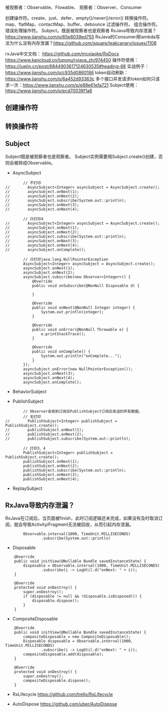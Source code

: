 
被观察者：Observable、Flowable、
观察者：Observer、Consumer

创建操作符。create、just、defer、empty()/never()/error()
转换操作符。map、flatMap、contactMap、buffer、debounce
过滤操作符。
组合操作符。
错误处理操作符。
Subject。既是被观察者也是观察者
RxJava导致内存泄漏？https://www.jianshu.com/p/65e8039ed755
RxJava的Consumer用lambda写法为什么没有内存泄漏？https://github.com/square/leakcanary/issues/1108




rxJava中文文档：
https://github.com/mcxiaoke/RxDocs
https://www.kancloud.cn/luponu/rxjava_zh/974450
操作符使用：https://juejin.cn/post/6844903617124630535#heading-68
实战例子：https://www.jianshu.com/p/c935d0860186
    token自动刷新：https://www.jianshu.com/p/6a452d93363c
    多个接口并发请求token如何只请求一次：https://www.jianshu.com/p/e88e61e1a721
Subject使用：https://www.jianshu.com/p/ecd70039f1a6


## 创建操作符


## 转换操作符

## Subject
Subject既是被观察者也是观察者。
Subject实例需要用Subject.create()创建，否则会被转成Observable。

- AsyncSubject
```
        // 不打印
//        AsyncSubject<Integer> asyncSubject = AsyncSubject.create();
//        asyncSubject.onNext(1);
//        asyncSubject.onNext(2);
//        asyncSubject.subscribe(System.out::println);
//        asyncSubject.onNext(3);
//        asyncSubject.onNext(4);

        // 只打印4
//        AsyncSubject<Integer> asyncSubject = AsyncSubject.create();
//        asyncSubject.onNext(1);
//        asyncSubject.onNext(2);
//        asyncSubject.subscribe(System.out::println);
//        asyncSubject.onNext(3);
//        asyncSubject.onNext(4);
//        asyncSubject.onComplete();

        // 只打印java.lang.NullPointerException
        AsyncSubject<Integer> asyncSubject = AsyncSubject.create();
        asyncSubject.onNext(1);
        asyncSubject.onNext(2);
        asyncSubject.subscribe(new Observer<Integer>() {
            @Override
            public void onSubscribe(@NonNull Disposable d) {

            }

            @Override
            public void onNext(@NonNull Integer integer) {
                System.out.println(integer);
            }

            @Override
            public void onError(@NonNull Throwable e) {
                e.printStackTrace();
            }

            @Override
            public void onComplete() {
                System.out.println("onComplete...");
            }
        });
        asyncSubject.onError(new NullPointerException());
        asyncSubject.onNext(3);
        asyncSubject.onNext(4);
        asyncSubject.onComplete();
```

- BehaviorSubject

- PublishSubject
```
        // Observer会收到订阅后PublishSubject订阅后发送的所有数据。
        // 无打印
//        PublishSubject<Integer> publishSubject = PublishSubject.create();
//        publishSubject.onNext(1);
//        publishSubject.onNext(2);
//        publishSubject.subscribe(System.out::println);

        // 打印3、4
        PublishSubject<Integer> publishSubject = PublishSubject.create();
        publishSubject.onNext(1);
        publishSubject.onNext(2);
        publishSubject.subscribe(System.out::println);
        publishSubject.onNext(3);
        publishSubject.onNext(4);
```

- ReplaySubject


## RxJava导致内存泄漏？
RxJava在订阅后，当页面被finish，此时订阅逻辑还未完成，如果没有及时取消订阅，就会导致Activity/Fragment无法被回收，从而引起内存泄漏。
```
        Observable.interval(1000, TimeUnit.MILLISECONDS)
                .subscribe(System.out::println)
```

- Disposable
```
    @Override
    public void initView(@Nullable Bundle savedInstanceState) {
        disposable = Observable.interval(1000, TimeUnit.MILLISECONDS)
                .subscribe(i -> LogUtil.d("onNext: " + i));
    }
                    
    @Override
    protected void onDestroy() {
        super.onDestroy();
        if (disposable != null && !disposable.isDisposed()) {
            disposable.dispose();
        }
    }
```

- CompositeDisposable
```
    @Override
    public void initView(@Nullable Bundle savedInstanceState) {
        compositeDisposable = new CompositeDisposable();
        Disposable disposable = Observable.interval(1000, TimeUnit.MILLISECONDS)
                .subscribe(i -> LogUtil.d("onNext: " + i));
        compositeDisposable.add(disposable);
    }
    
    @Override
    protected void onDestroy() {
        super.onDestroy();
        compositeDisposable.dispose();
    }
```

- RxLifecycle
https://github.com/trello/RxLifecycle

- AutoDispose
https://github.com/uber/AutoDispose





